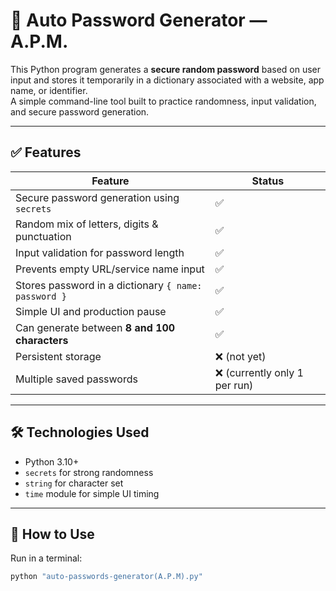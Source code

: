 # 🔐 Auto Password Generator — A.P.M.

This Python program generates a **secure random password** based on user input and stores it temporarily in a dictionary associated with a website, app name, or identifier.  
A simple command-line tool built to practice randomness, input validation, and secure password generation.

---

## ✅ Features

| Feature | Status |
|--------|--------|
| Secure password generation using `secrets` | ✅ |
| Random mix of letters, digits & punctuation | ✅ |
| Input validation for password length | ✅ |
| Prevents empty URL/service name input | ✅ |
| Stores password in a dictionary `{ name: password }` | ✅ |
| Simple UI and production pause | ✅ |
| Can generate between **8 and 100 characters** | ✅ |
| Persistent storage | ❌ (not yet) |
| Multiple saved passwords | ❌ (currently only 1 per run) |

---

## 🛠 Technologies Used

- Python 3.10+
- `secrets` for strong randomness
- `string` for character set
- `time` module for simple UI timing

---

## 🚀 How to Use

Run in a terminal:

```bash
python "auto-passwords-generator(A.P.M).py"
